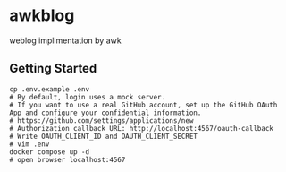 # awkblog

weblog implimentation by awk

## Getting Started

```shell
cp .env.example .env
# By default, login uses a mock server.
# If you want to use a real GitHub account, set up the GitHub OAuth App and configure your confidential information.
# https://github.com/settings/applications/new
# Authorization callback URL: http://localhost:4567/oauth-callback
# Write OAUTH_CLIENT_ID and OAUTH_CLIENT_SECRET
# vim .env
docker compose up -d
# open browser localhost:4567
```
